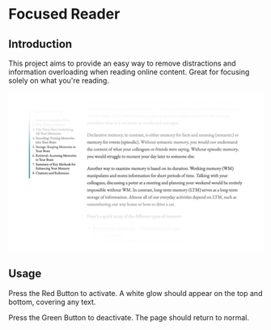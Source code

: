 # Focused Reader

## Introduction

This project aims to provide an easy way to remove distractions and information overloading when reading online content. Great for focusing solely on what you're reading.

![Example](assets/example.jpg)

## Usage

Press the Red Button to activate. A white glow should appear on the top and bottom, covering any text.

Press the Green Button to deactivate. The page should return to normal.
